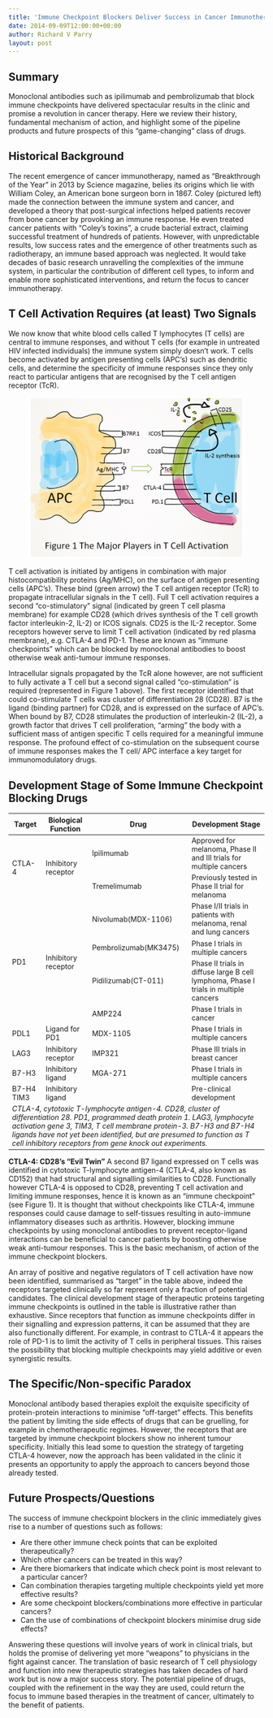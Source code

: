 ```yaml
---
title: 'Immune Checkpoint Blockers Deliver Success in Cancer Immunotherapy'
date: 2014-09-09T12:00:00+00:00
author: Richard V Parry
layout: post
---
```


## Summary

Monoclonal antibodies such as ipilimumab and pembrolizumab that block immune checkpoints have delivered spectacular results in the clinic and promise a revolution in cancer therapy. Here we review their history, fundamental mechanism of action, and highlight some of the pipeline products and future prospects of this “game-changing” class of drugs.

## Historical Background

The recent emergence of cancer immunotherapy, named as “Breakthrough of the Year” in 2013 by Science magazine, belies its origins which lie with William Coley, an American bone surgeon born in 1867. Coley (pictured left) made the connection between the immune system and cancer, and developed a theory that post-surgical infections helped patients recover from bone cancer by provoking an immune response. He even treated cancer patients with “Coley’s toxins”, a crude bacterial extract, claiming successful treatment of hundreds of patients. However, with unpredictable results, low success rates and the emergence of other treatments such as radiotherapy, an immune based approach was neglected. It would take decades of basic research unravelling the complexities of the immune system, in particular the contribution of different cell types, to inform and enable more sophisticated interventions, and return the focus to cancer immunotherapy.

## T Cell Activation Requires (at least) Two Signals

We now know that white blood cells called T lymphocytes (T cells) are central to immune responses, and without T cells (for example in untreated HIV infected individuals) the immune system simply doesn’t work. T cells become activated by antigen presenting cells (APC’s) such as dendritic cells, and determine the specificity of immune responses since they only react to particular antigens that are recognised by the T cell antigen receptor (TcR).

<figure>
    <img src="/images/major-player-in-t-cell-act.png" alt="The Major Players in T Cell Activation">
</figure>

T cell activation is initiated by antigens in combination with major histocompatibility proteins (Ag/MHC), on the surface of antigen presenting cells (APC’s). These bind (green arrow) the T cell antigen receptor (TcR) to propagate intracellular signals in the T cell). Full T cell activation requires a second “co-stimulatory” signal (indicated by green T cell plasma membrane) for example CD28 (which drives synthesis of the T cell growth factor interleukin-2, IL-2) or ICOS signals. CD25 is the IL-2 receptor. Some receptors however serve to limit T cell activation (indicated by red plasma membrane), e.g. CTLA-4 and PD-1. These are known as “immune checkpoints” which can be blocked by monoclonal antibodies to boost otherwise weak anti-tumour immune responses.

Intracellular signals propagated by the TcR alone however, are not sufficient to fully activate a T cell but a second signal called “co-stimulation” is required (represented in Figure 1 above). The first receptor identified that could co-stimulate T cells was cluster of differentiation 28 (CD28). B7 is the ligand (binding partner) for CD28, and is expressed on the surface of APC’s. When bound by B7, CD28 stimulates the production of interleukin-2 (IL-2), a growth factor that drives T cell proliferation, “arming” the body with a sufficient mass of antigen specific T cells required for a meaningful immune response. The profound effect of co-stimulation on the subsequent course of immune responses makes the T cell/ APC interface a key target for immunomodulatory drugs.

## Development Stage of Some Immune Checkpoint Blocking Drugs

<table>
    <thead>
        <tr>
            <th>Target</th>
            <th>Biological Function</th>
            <th>Drug</th>
            <th>Development Stage</th>
        </tr>
    </thead>
    <tbody>
        <tr>
            <td rowspan="2">CTLA-4</td>
            <td rowspan="2">Inhibitory receptor</td>
            <td>Ipilimumab</td>
            <td>Approved for melanoma, Phase II and III trials for multiple cancers</td>
        </tr>
        <tr>
            <td>Tremelimumab</td>
            <td>Previously tested in Phase II trial for melanoma</td>
        </tr>
        <tr>
            <td rowspan="4">PD1</td>
            <td rowspan="4">Inhibitory receptor</td>
            <td>Nivolumab(MDX-1106)</td>
            <td>Phase I/II trials in patients with melanoma, renal and lung cancers</td>
        </tr>
        <tr>
            <td>Pembrolizumab(MK3475)</td>
            <td>Phase I trials in multiple cancers</td>
        </tr>
        <tr>
            <td>Pidilizumab(CT-011)</td>
            <td>Phase II trials in diffuse large B cell lymphoma, Phase I trials in multiple cancers</td>
        </tr>
        <tr>
            <td>AMP224</td>
            <td>Phase I trials in cancer</td>
        </tr>
        <tr>
            <td>PDL1</td>
            <td>Ligand for PD1</td>
            <td>MDX-1105</td>
            <td>Phase I trials in multiple cancers</td>
        </tr>
        <tr>
            <td>LAG3</td>
            <td>Inhibitory receptor</td>
            <td>IMP321</td>
            <td>Phase III trials in breast cancer</td>
        </tr>
        <tr>
            <td>B7-H3</td>
            <td>Inhibitory ligand</td>
            <td>MGA-271</td>
            <td>Phase I trials in multiple cancers</td>
        </tr>
        <tr>
            <td>B7-H4 TIM3</td>
            <td>Inhibitory ligand</td>
            <td></td>
            <td>Pre-clinical development</td>
        </tr>
        <tr>
            <td colspan="4"><em>CTLA-4, cytotoxic T-lymphocyte antigen-4. CD28, cluster of differentiation 28. PD1, programmed death protein 1. LAG3, lymphocyte activation gene 3, TIM3, T cell membrane protein-3. B7-H3 and B7-H4 ligands have not yet been identified, but are presumed to function as T cell inhibitory receptors from gene knock out experiments.</em></td>
        </tr>
    </tbody>
</table>

**CTLA-4: CD28’s “Evil Twin”** A second B7 ligand expressed on T cells was identified in cytotoxic T-lymphocyte antigen-4 (CTLA-4, also known as CD152) that had structural and signalling similarities to CD28. Functionally however CTLA-4 is opposed to CD28, preventing T cell activation and limiting immune responses, hence it is known as an “immune checkpoint” (see Figure 1). It is thought that without checkpoints like CTLA-4, immune responses could cause damage to self-tissues resulting in auto-immune inflammatory diseases such as arthritis. However, blocking immune checkpoints by using monoclonal antibodies to prevent receptor-ligand interactions can be beneficial to cancer patients by boosting otherwise weak anti-tumour responses. This is the basic mechanism, of action of the immune checkpoint blockers.

An array of positive and negative regulators of T cell activation have now been identified, summarised as “target” in the table above, indeed the receptors targeted clinically so far represent only a fraction of potential candidates. The clinical development stage of therapeutic proteins targeting immune checkpoints is outlined in the table is illustrative rather than exhaustive. Since receptors that function as immune checkpoints differ in their signalling and expression patterns, it can be assumed that they are also functionally different. For example, in contrast to CTLA-4 it appears the role of PD-1 is to limit the activity of T cells in peripheral tissues. This raises the possibility that blocking multiple checkpoints may yield additive or even synergistic results.

## The Specific/Non-specific Paradox

Monoclonal antibody based therapies exploit the exquisite specificity of protein-protein interactions to minimise “off-target” effects. This benefits the patient by limiting the side effects of drugs that can be gruelling, for example in chemotherapeutic regimes. However, the receptors that are targeted by immune checkpoint blockers show no inherent tumour specificity. Initially this lead some to question the strategy of targeting CTLA-4 however, now the approach has been validated in the clinic it presents an opportunity to apply the approach to cancers beyond those already tested.

## Future Prospects/Questions

The success of immune checkpoint blockers in the clinic immediately gives rise to a number of questions such as follows:

- Are there other immune check points that can be exploited therapeutically?
- Which other cancers can be treated in this way?
- Are there biomarkers that indicate which check point is most relevant to a particular cancer?
- Can combination therapies targeting multiple checkpoints yield yet more effective results?
- Are some checkpoint blockers/combinations more effective in particular cancers?
- Can the use of combinations of checkpoint blockers minimise drug side effects?

Answering these questions will involve years of work in clinical trials, but holds the promise of delivering yet more “weapons” to physicians in the fight against cancer. The translation of basic research of T cell physiology and function into new therapeutic strategies has taken decades of hard work but is now a major success story. The potential pipeline of drugs, coupled with the refinement in the way they are used, could return the focus to immune based therapies in the treatment of cancer, ultimately to the benefit of patients.